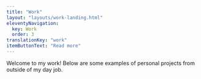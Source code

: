 ```yaml
---
title: "Work"
layout: "layouts/work-landing.html"
eleventyNavigation:
  key: Work
  order: 3
translationKey: "work"
itemButtonText: "Read more"
---
```


Welcome to my work! Below are some examples of personal projects from outside of my day job.